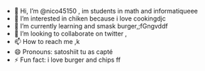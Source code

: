 - 👋 Hi, I’m @nico45150 , im students in math and informatiqueee
- 👀 I’m interested in chiken because i love cookingdjc
- 🌱 I’m currently learning and smask burger,;fGngvddf
- 💞️ I’m looking to collaborate on twitter ,
- 📫 How to reach me ,k
- 😄 Pronouns: satoshiit tu as capté
- ⚡ Fun fact: i love burger and chips
ff
<!---
nico45150/nico45150 is a ✨ special ✨ repository because its `README.md` (this file) appears on your GitHub profile.
You can click the Preview link to take a look at your changes.
--->
